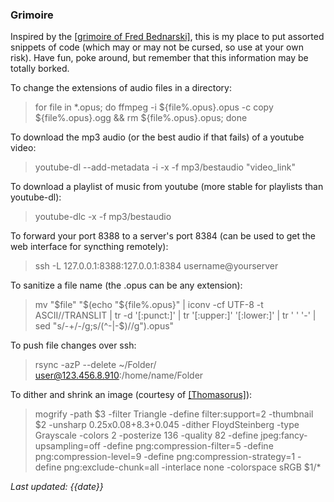 ### Grimoire

Inspired by the [[grimoire of Fred Bednarski]](https://fdisk.space/grimoire/), this is my place to put assorted snippets of code (which may or may not be cursed, so use at your own risk). Have fun, poke around, but remember that this information may be totally borked.

To change the extensions of audio files in a directory:
> for file in *.opus; do ffmpeg -i ${file%.opus}.opus -c copy ${file%.opus}.ogg && rm ${file%.opus}.opus; done

To download the mp3 audio (or the best audio if that fails) of a youtube video:
> youtube-dl --add-metadata -i -x -f mp3/bestaudio "video_link"

To download a playlist of music from youtube (more stable for playlists than youtube-dl):
> youtube-dlc -x -f mp3/bestaudio

To forward your port 8388 to a server's port 8384 (can be used to get the web interface for syncthing remotely):
> ssh -L 127.0.0.1:8388:127.0.0.1:8384 username@yourserver

To sanitize a file name (the .opus can be any extension):
> mv "$file" "$(echo "${file%.opus}" | iconv -cf UTF-8 -t ASCII//TRANSLIT | tr -d '[:punct:]' | tr '[:upper:]' '[:lower:]' | tr ' ' '-' | sed "s/-\+/-/g;s/\(^-\|-\$\)//g").opus"

To push file changes over ssh:
> rsync -azP --delete ~/Folder/ user@123.456.8.910:/home/name/Folder

To dither and shrink an image (courtesy of [[Thomasorus]](https://merveilles.town/web/accounts/33648)):
> mogrify -path $3 -filter Triangle -define filter:support=2 -thumbnail $2 -unsharp 0.25x0.08+8.3+0.045 -dither FloydSteinberg -type Grayscale -colors 2 -posterize 136 -quality 82 -define jpeg:fancy-upsampling=off -define png:compression-filter=5 -define png:compression-level=9 -define png:compression-strategy=1 -define png:exclude-chunk=all -interlace none -colorspace sRGB $1/*

*Last updated: {{date}}*
